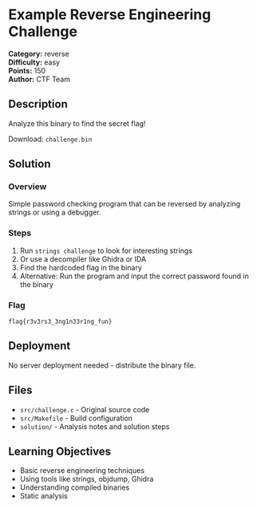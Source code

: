 # Example Reverse Engineering Challenge

**Category:** reverse  
**Difficulty:** easy  
**Points:** 150  
**Author:** CTF Team

## Description

Analyze this binary to find the secret flag!

Download: `challenge.bin`

## Solution

### Overview
Simple password checking program that can be reversed by analyzing strings or using a debugger.

### Steps
1. Run `strings challenge` to look for interesting strings
2. Or use a decompiler like Ghidra or IDA
3. Find the hardcoded flag in the binary
4. Alternative: Run the program and input the correct password found in the binary

### Flag
`flag{r3v3rs3_3ng1n33r1ng_fun}`

## Deployment

No server deployment needed - distribute the binary file.

## Files

- `src/challenge.c` - Original source code
- `src/Makefile` - Build configuration
- `solution/` - Analysis notes and solution steps

## Learning Objectives

- Basic reverse engineering techniques
- Using tools like strings, objdump, Ghidra
- Understanding compiled binaries
- Static analysis
